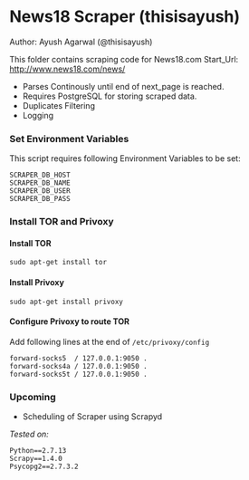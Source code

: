 # News18 Scraper (thisisayush)

Author: Ayush Agarwal (@thisisayush)

This folder contains scraping code for News18.com
Start_Url: http://www.news18.com/news/

- Parses Continously until end of next_page is reached.
- Requires PostgreSQL for storing scraped data.
- Duplicates Filtering
- Logging

### Set Environment Variables
This script requires following Environment Variables to be set:
```
SCRAPER_DB_HOST
SCRAPER_DB_NAME
SCRAPER_DB_USER
SCRAPER_DB_PASS
```
### Install TOR and Privoxy 

#### Install TOR
```
sudo apt-get install tor
```
#### Install Privoxy
```
sudo apt-get install privoxy
```
#### Configure Privoxy to route TOR
Add following lines at the end of  ```/etc/privoxy/config```
```
forward-socks5  / 127.0.0.1:9050 .
forward-socks4a / 127.0.0.1:9050 .
forward-socks5t / 127.0.0.1:9050 .
```

### Upcoming
- Scheduling of Scraper using Scrapyd

*Tested on:*
```
Python==2.7.13
Scrapy==1.4.0
Psycopg2==2.7.3.2
```
